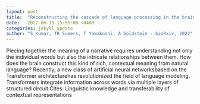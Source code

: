 ```yaml
---
layout: post
title:  "Reconstructing the cascade of language processing in the brain using the internal computations of a transformer-based language model"
date:   2022-06-15 15:55:00 -0400
categories: jekyll update
author: "S Kumar, TR Sumers, T Yamakoshi, A Goldstein - bioRxiv, 2022"
---
```

Piecing together the meaning of a narrative requires understanding not only the individual words but also the intricate relationships between them. How does the brain construct this kind of rich, contextual meaning from natural language? Recently, a new class of artificial neural networksbased on the Transformer architecturehas revolutionized the field of language modeling. Transformers integrate information across words via multiple layers of structured circuit  Cites: Linguistic knowledge and transferability of contextual representations